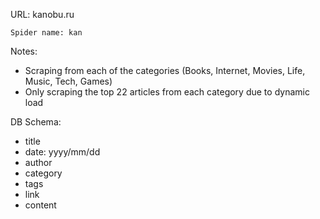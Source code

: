 URL: kanobu.ru 

    Spider name: kan

Notes:
- Scraping from each of the categories (Books, Internet, Movies, Life, Music, Tech, Games)
- Only scraping the top 22 articles from each category due to dynamic load

DB Schema:
- title
- date: yyyy/mm/dd
- author
- category
- tags
- link
- content
